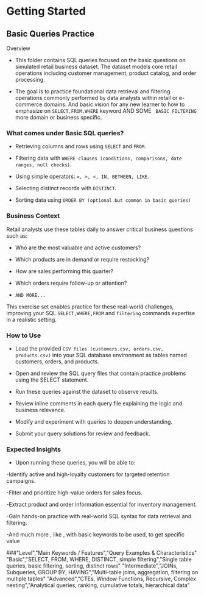# Getting Started

## Basic Queries Practice
Overview
- This folder contains SQL queries focused on the basic questions on simulated retail business dataset. The dataset models core retail operations including customer management, product catalog, and order processing.

- The goal is to practice foundational data retrieval and filtering operations commonly performed by data analysts within retail or e-commerce domains. And basic vision for any new learner to how to emphasize on `SELECT,FROM,WHERE` keyword AND SOME ` BASIC FILTERING` more domain or business specific.

### What comes under Basic SQL queries?
- Retrieving columns and rows using `SELECT` and `FROM`.

- Filtering data with `WHERE clauses (conditions, comparisons, date ranges, null checks)`.

- Using simple operators: `=, >, <, IN, BETWEEN, LIKE`.

- Selecting distinct records with `DISTINCT`.

- Sorting data using `ORDER BY (optional but common in basic queries)`
### Business Context

Retail analysts use these tables daily to answer critical business questions such as:

- Who are the most valuable and active customers?

- Which products are in demand or require restocking?

- How are sales performing this quarter?

- Which orders require follow-up or attention?

- `AND MORE...`

This exercise set enables practice for these real-world challenges, improving your SQL `SELECT,WHERE,FROM` and `filtering` commands expertise in a realistic setting.

### How to Use
- Load the provided `CSV files (customers.csv, orders.csv, products.csv)` into your SQL database environment as tables named customers, orders, and products.

 - Open and review the SQL query files that contain practice problems using the SELECT statement.

- Run these queries against the dataset to observe results.

- Review inline comments in each query file explaining the logic and business relevance.

- Modify and experiment with queries to deepen understanding.

- Submit your query solutions for review and feedback.

### Expected Insights
- Upon running these queries, you will be able to:

 -Identify active and high-loyalty customers for targeted retention campaigns.

 -Filter and prioritize high-value orders for sales focus.

 -Extract product and order information essential for inventory management.

 -Gain hands-on practice with real-world SQL syntax for data retrieval and filtering.

 -And much more , like , with basic keywords to be used,  to get specific value

 

###"Level","Main Keywords / Features","Query Examples & Characteristics"
   "Basic","SELECT, FROM, WHERE, DISTINCT, simple filtering","Single table queries, basic filtering, sorting, distinct rows"
   "Intermediate","JOINs, Subqueries, GROUP BY, HAVING","Multi-table joins, aggregation, filtering on multiple tables"
   "Advanced","CTEs, Window Functions, Recursive, Complex nesting","Analytical queries, ranking, cumulative totals, hierarchical data"
